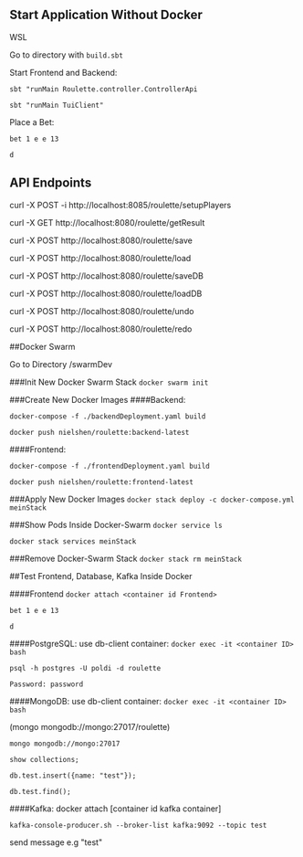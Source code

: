## Start Application Without Docker

WSL 

Go to directory with `build.sbt`

Start Frontend and Backend:

`sbt "runMain Roulette.controller.ControllerApi`

`sbt "runMain TuiClient"`

Place a Bet:

`bet 1 e e 13`

`d`
## API Endpoints
curl -X POST -i http://localhost:8085/roulette/setupPlayers

curl -X GET http://localhost:8080/roulette/getResult

curl -X POST http://localhost:8080/roulette/save

curl -X POST http://localhost:8080/roulette/load

curl -X POST http://localhost:8080/roulette/saveDB

curl -X POST http://localhost:8080/roulette/loadDB

curl -X POST http://localhost:8080/roulette/undo

curl -X POST http://localhost:8080/roulette/redo

##Docker Swarm

Go to Directory /swarmDev

###Init New Docker Swarm Stack
`docker swarm init`

###Create New Docker Images
####Backend:

`docker-compose -f ./backendDeployment.yaml build`

`docker push nielshen/roulette:backend-latest`

####Frontend:

`docker-compose -f ./frontendDeployment.yaml build`

`docker push nielshen/roulette:frontend-latest`

###Apply New Docker Images
`docker stack deploy -c docker-compose.yml meinStack`

###Show Pods Inside Docker-Swarm
`docker service ls`

`docker stack services meinStack`

###Remove Docker-Swarm Stack
`docker stack rm meinStack`

##Test Frontend, Database, Kafka Inside Docker

####Frontend
`docker attach <container id Frontend>`

`bet 1 e e 13`

`d`

####PostgreSQL:
use db-client container:
`docker exec -it <container ID> bash`

`psql -h postgres -U poldi -d roulette`

`Password: password`

####MongoDB:
use db-client container:
`docker exec -it <container ID> bash`

(mongo mongodb://mongo:27017/roulette)

`mongo mongodb://mongo:27017`

`show collections;`

`db.test.insert({name: "test"});`

`db.test.find();`

####Kafka:
docker attach [container id kafka container]

`kafka-console-producer.sh --broker-list kafka:9092 --topic test`

send message e.g "test"